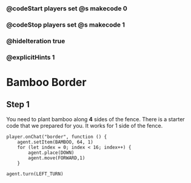 ### @codeStart players set @s makecode 0
### @codeStop players set @s makecode 1

### @hideIteration true 
### @explicitHints 1


# Bamboo Border

## Step 1
You need to plant bamboo along **4** sides of the fence. There is a starter code that we prepared for you. It works for 1 side of the fence.   


```template
player.onChat("border", function () {
    agent.setItem(BAMBOO, 64, 1)
    for (let index = 0; index < 16; index++) {
        agent.place(DOWN)
        agent.move(FORWARD,1)
    }
```
```ghost
agent.turn(LEFT_TURN)
```

